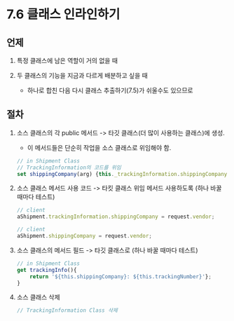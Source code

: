 # 7.6 클래스 인라인하기

## 언제

1. 특정 클래스에 남은 역할이 거의 없을 때

2. 두 클래스의 기능을 지금과 다르게 배분하고 싶을 때

    - 하나로 합친 다음 다시 클래스 추출하기(7.5)가 쉬울수도 있으므로

## 절차

1. 소스 클래스의 각 public 메서드 -> 타깃 클래스(더 많이 사용하는 클래스)에 생성.

    - 이 메서드들은 단순히 작업을 소스 클래스로 위임해야 함.

    ```javascript
    // in Shipment Class
    // TrackingInformation의 코드를 위임
    set shippingCompany(arg) {this._trackingInformation.shippingCompany = arg;}
    ```

2. 소스 클래스 메서드 사용 코드 -> 타킷 클래스 위임 메서드 사용하도록 (하나 바꿀 때마다 테스트)

    ```javascript
    // client
    aShipment.trackingInformation.shippingCompany = request.vendor;
    ```

    ```javascript
    // client
    aShipment.shippingCompany = request.vendor;
    ```

3. 소스 클래스의 메서드 필드 -> 타깃 클래스로 (하나 바꿀 때마다 테스트)

    ```javascript
    // in Shipment Class
    get trackingInfo(){
        return '${this.shippingCompany}: ${this.trackingNumber}'};
    }
    ```

4. 소스 클래스 삭제

    ```javascript
    // TrackingInformation Class 삭제
    ```
